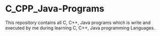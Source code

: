 # C_CPP_Java-Programs
This repository contains all C, C++, Java programs which is write and executed by me during learning C, C++, Java programming Languages.
